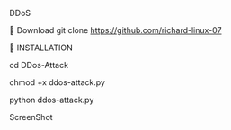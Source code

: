DDoS




📍 Download
git clone https://github.com/richard-linux-07

📍 INSTALLATION

cd DDos-Attack

chmod +x ddos-attack.py

python ddos-attack.py

ScreenShot
